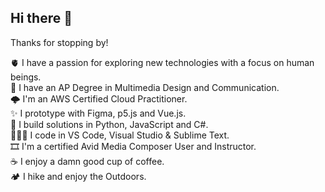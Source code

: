 ## Hi there 👋

Thanks for stopping by!

🫀  I have a passion for exploring new technologies with a focus on human beings.\
🧠 I have an AP Degree in Multimedia Design and Communication.\
🌩️ I'm an AWS Certified Cloud Practitioner.\
✨ I prototype with Figma, p5.js and Vue.js.\
🧰 I build solutions in Python, JavaScript and C#.\
👨🏻‍💻 I code in VS Code, Visual Studio & Sublime Text.\
🎞️ I'm a certified Avid Media Composer User and Instructor.\
☕️ I enjoy a damn good cup of coffee.\
🏕️ I hike and enjoy the Outdoors.
<!--
**smogelmose/smogelmose** is a ✨ _special_ ✨ repository because its `README.md` (this file) appears on your GitHub profile.

Here are some ideas to get you started:

- 🔭 I’m currently working on ...
- 🌱 I’m currently learning ...
- 👯 I’m looking to collaborate on ...
- 🤔 I’m looking for help with ...
- 💬 Ask me about ...
- 📫 How to reach me: ...
- 😄 Pronouns: ...
- ⚡ Fun fact: ...
-->
